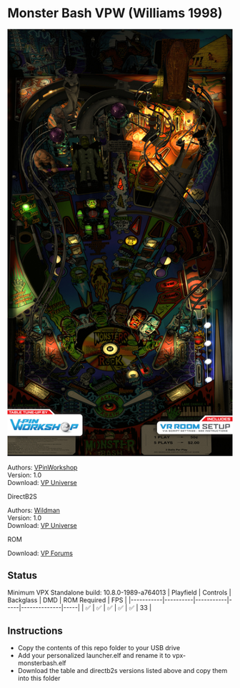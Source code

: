 # Monster Bash VPW (Williams 1998)

![Table Preview](../../images/vpx-monsterbash.jpg)

Authors: [VPinWorkshop](https://vpuniverse.com/profile/40692-vpinworkshop/)  
Version: 1.0  
Download: [VP Universe](https://vpuniverse.com/files/file/9091-monster-bash-williams-1998-vpwmod/)

DirectB2S

Authors: [Wildman](https://vpuniverse.com/profile/5-wildman/)  
Version: 1.0  
Download: [VP Universe](https://vpuniverse.com/files/file/2576-monster-bash-williams-1998/)

ROM

Download: [VP Forums](https://www.vpforums.org/index.php?app=downloads&showfile=1285)

## Status 

Minimum VPX Standalone build: 10.8.0-1989-a764013
| Playfield | Controls | Backglass | DMD | ROM Required | FPS | 
|-----------|----------|-----------|-----|--------------|-----|
| :white_check_mark: | :white_check_mark: | :white_check_mark: | :white_check_mark: | :white_check_mark: | 33 |

## Instructions

- Copy the contents of this repo folder to your USB drive
- Add your personalized launcher.elf and rename it to vpx-monsterbash.elf
- Download the table and directb2s versions listed above and copy them into this folder